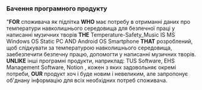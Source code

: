 ### Бачення програмного продукту

"**FOR** споживача як підлітка **WHO** має потребу  в отриманні даних про температури навколишнього середовища  для безпечної праці у написанні музичних творів **THE**  Temperature-Safety_Music IS MS Windows OS Static PC AND Android OS Smartphone **THAT** розроблений, щоб слідкувати за температурою навколишнього середовища, заебезпечити безпечну  працю, допомогти у написанні музичних творів. **UNLIKE** інші програмні продукти, наприклад: TUS Software, EHS Management Software, Notion , кожен з яких задовольняє окремі потреби, **OUR** продукт хоч і буде новим і невеликим, але запропонує об'днану інформацію для всіх необхідних потреб споживача.
